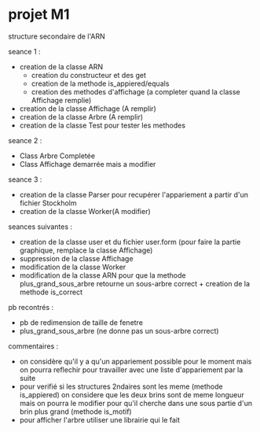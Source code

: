# projet M1
structure secondaire de l'ARN

seance 1 : 
  - creation de la classe ARN 
    - creation du constructeur et des get
    - creation de la methode is_appiered/equals 
    - creation des methodes d'affichage (a completer quand la classe Affichage remplie)
  - creation de la classe Affichage (A remplir) 
  - creation de la classe Arbre (A remplir)
  - creation de la classe Test pour tester les methodes

seance 2 : 
 - Class Arbre Completée
 - Class Affichage demarrée mais a modifier

seance 3 :
- creation de la classe Parser pour recupérer l'appariement a partir d'un fichier Stockholm
- creation de la classe Worker(A modifier)

seances suivantes : 
- creation de la classe user et du fichier user.form (pour faire la partie graphique, remplace la classe Affichage)
- suppression de la classe Affichage
- modification de la classe Worker
- modification de la classe ARN pour que la methode plus_grand_sous_arbre retourne un sous-arbre correct + creation de la methode is_correct
    
pb recontrés :
- pb de redimension de taille de fenetre
- plus_grand_sous_arbre (ne donne pas un sous-arbre correct)

commentaires : 

 - on considère qu'il y a qu'un appariement possible pour le moment mais on pourra reflechir pour travailler avec une liste d'appariement par la suite
 - pour verifié si les structures 2ndaires sont les meme (methode is_appiered) on considere que les deux brins sont de meme longueur mais on pourra le modifier pour qu'il cherche dans une sous partie d'un brin plus grand (methode is_motif)
 - pour afficher l'arbre utiliser une librairie qui le fait
